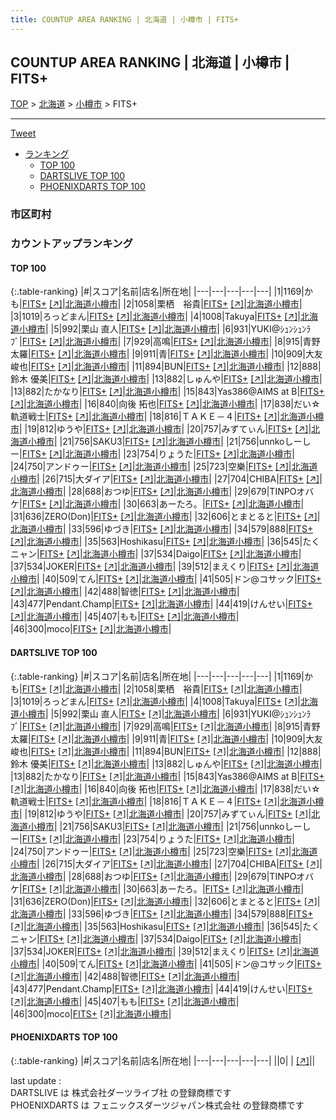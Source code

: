 ```yaml
---
title: COUNTUP AREA RANKING | 北海道 | 小樽市 | FITS+
---
```

## COUNTUP AREA RANKING | 北海道 | 小樽市 | FITS+

[TOP](/darts/rank/) > [北海道](/darts/rank/北海道/) > [小樽市](/darts/rank/北海道/小樽市/) > FITS+

___

<a href="https://twitter.com/share?ref_src=twsrc%5Etfw" data-text="COUNTUP AREA RANKING | 北海道小樽市FITS+" class="twitter-share-button" data-hashtags="DARTSLIVE,PHOENIXDARTS,darts,ダーツ" data-show-count="false">Tweet</a>

* [ランキング](#カウントアップランキング)
    * [TOP 100](#top-100)
    * [DARTSLIVE TOP 100](#dartslive-top-100)
    * [PHOENIXDARTS TOP 100](#phoenixdarts-top-100)

### 市区町村

<ul>

</ul>

### カウントアップランキング

#### TOP 100



{:.table-ranking}
|#|スコア|名前|店名|所在地|
|---|---|---|---|---|
|1|1169|<span class="rank-name-dl">かも</span>|<a href="/darts/rank/shops/c35c3e4b77df309d25d56fb0e5c39bac.html">FITS+</a> <a href="https://search.dartslive.com/jp/shop/c35c3e4b77df309d25d56fb0e5c39bac">[↗]</a>|<a href="/darts/rank/北海道/小樽市">北海道小樽市</a>|
|2|1058|<span class="rank-name-dl">栗栖　裕貴</span>|<a href="/darts/rank/shops/c35c3e4b77df309d25d56fb0e5c39bac.html">FITS+</a> <a href="https://search.dartslive.com/jp/shop/c35c3e4b77df309d25d56fb0e5c39bac">[↗]</a>|<a href="/darts/rank/北海道/小樽市">北海道小樽市</a>|
|3|1019|<span class="rank-name-dl">ろっどまん</span>|<a href="/darts/rank/shops/c35c3e4b77df309d25d56fb0e5c39bac.html">FITS+</a> <a href="https://search.dartslive.com/jp/shop/c35c3e4b77df309d25d56fb0e5c39bac">[↗]</a>|<a href="/darts/rank/北海道/小樽市">北海道小樽市</a>|
|4|1008|<span class="rank-name-dl">Takuya</span>|<a href="/darts/rank/shops/c35c3e4b77df309d25d56fb0e5c39bac.html">FITS+</a> <a href="https://search.dartslive.com/jp/shop/c35c3e4b77df309d25d56fb0e5c39bac">[↗]</a>|<a href="/darts/rank/北海道/小樽市">北海道小樽市</a>|
|5|992|<span class="rank-name-dl">栗山 直人</span>|<a href="/darts/rank/shops/c35c3e4b77df309d25d56fb0e5c39bac.html">FITS+</a> <a href="https://search.dartslive.com/jp/shop/c35c3e4b77df309d25d56fb0e5c39bac">[↗]</a>|<a href="/darts/rank/北海道/小樽市">北海道小樽市</a>|
|6|931|<span class="rank-name-dl">YUKI@ｼｭﾝｼｭﾝﾗﾌﾞ</span>|<a href="/darts/rank/shops/c35c3e4b77df309d25d56fb0e5c39bac.html">FITS+</a> <a href="https://search.dartslive.com/jp/shop/c35c3e4b77df309d25d56fb0e5c39bac">[↗]</a>|<a href="/darts/rank/北海道/小樽市">北海道小樽市</a>|
|7|929|<span class="rank-name-dl">高鳴</span>|<a href="/darts/rank/shops/c35c3e4b77df309d25d56fb0e5c39bac.html">FITS+</a> <a href="https://search.dartslive.com/jp/shop/c35c3e4b77df309d25d56fb0e5c39bac">[↗]</a>|<a href="/darts/rank/北海道/小樽市">北海道小樽市</a>|
|8|915|<span class="rank-name-dl">青野太羅</span>|<a href="/darts/rank/shops/c35c3e4b77df309d25d56fb0e5c39bac.html">FITS+</a> <a href="https://search.dartslive.com/jp/shop/c35c3e4b77df309d25d56fb0e5c39bac">[↗]</a>|<a href="/darts/rank/北海道/小樽市">北海道小樽市</a>|
|9|911|<span class="rank-name-dl">青</span>|<a href="/darts/rank/shops/c35c3e4b77df309d25d56fb0e5c39bac.html">FITS+</a> <a href="https://search.dartslive.com/jp/shop/c35c3e4b77df309d25d56fb0e5c39bac">[↗]</a>|<a href="/darts/rank/北海道/小樽市">北海道小樽市</a>|
|10|909|<span class="rank-name-dl">大友　峻也</span>|<a href="/darts/rank/shops/c35c3e4b77df309d25d56fb0e5c39bac.html">FITS+</a> <a href="https://search.dartslive.com/jp/shop/c35c3e4b77df309d25d56fb0e5c39bac">[↗]</a>|<a href="/darts/rank/北海道/小樽市">北海道小樽市</a>|
|11|894|<span class="rank-name-dl">BUN</span>|<a href="/darts/rank/shops/c35c3e4b77df309d25d56fb0e5c39bac.html">FITS+</a> <a href="https://search.dartslive.com/jp/shop/c35c3e4b77df309d25d56fb0e5c39bac">[↗]</a>|<a href="/darts/rank/北海道/小樽市">北海道小樽市</a>|
|12|888|<span class="rank-name-dl">鈴木 優美</span>|<a href="/darts/rank/shops/c35c3e4b77df309d25d56fb0e5c39bac.html">FITS+</a> <a href="https://search.dartslive.com/jp/shop/c35c3e4b77df309d25d56fb0e5c39bac">[↗]</a>|<a href="/darts/rank/北海道/小樽市">北海道小樽市</a>|
|13|882|<span class="rank-name-dl">しゅんや</span>|<a href="/darts/rank/shops/c35c3e4b77df309d25d56fb0e5c39bac.html">FITS+</a> <a href="https://search.dartslive.com/jp/shop/c35c3e4b77df309d25d56fb0e5c39bac">[↗]</a>|<a href="/darts/rank/北海道/小樽市">北海道小樽市</a>|
|13|882|<span class="rank-name-dl">たかなり</span>|<a href="/darts/rank/shops/c35c3e4b77df309d25d56fb0e5c39bac.html">FITS+</a> <a href="https://search.dartslive.com/jp/shop/c35c3e4b77df309d25d56fb0e5c39bac">[↗]</a>|<a href="/darts/rank/北海道/小樽市">北海道小樽市</a>|
|15|843|<span class="rank-name-dl">Yas386@AIMS at B</span>|<a href="/darts/rank/shops/c35c3e4b77df309d25d56fb0e5c39bac.html">FITS+</a> <a href="https://search.dartslive.com/jp/shop/c35c3e4b77df309d25d56fb0e5c39bac">[↗]</a>|<a href="/darts/rank/北海道/小樽市">北海道小樽市</a>|
|16|840|<span class="rank-name-dl">向後 拓也</span>|<a href="/darts/rank/shops/c35c3e4b77df309d25d56fb0e5c39bac.html">FITS+</a> <a href="https://search.dartslive.com/jp/shop/c35c3e4b77df309d25d56fb0e5c39bac">[↗]</a>|<a href="/darts/rank/北海道/小樽市">北海道小樽市</a>|
|17|838|<span class="rank-name-dl">だい☆軌道戦士</span>|<a href="/darts/rank/shops/c35c3e4b77df309d25d56fb0e5c39bac.html">FITS+</a> <a href="https://search.dartslive.com/jp/shop/c35c3e4b77df309d25d56fb0e5c39bac">[↗]</a>|<a href="/darts/rank/北海道/小樽市">北海道小樽市</a>|
|18|816|<span class="rank-name-dl">ＴＡＫＥ－４</span>|<a href="/darts/rank/shops/c35c3e4b77df309d25d56fb0e5c39bac.html">FITS+</a> <a href="https://search.dartslive.com/jp/shop/c35c3e4b77df309d25d56fb0e5c39bac">[↗]</a>|<a href="/darts/rank/北海道/小樽市">北海道小樽市</a>|
|19|812|<span class="rank-name-dl">ゆうや</span>|<a href="/darts/rank/shops/c35c3e4b77df309d25d56fb0e5c39bac.html">FITS+</a> <a href="https://search.dartslive.com/jp/shop/c35c3e4b77df309d25d56fb0e5c39bac">[↗]</a>|<a href="/darts/rank/北海道/小樽市">北海道小樽市</a>|
|20|757|<span class="rank-name-dl">みずてぃん</span>|<a href="/darts/rank/shops/c35c3e4b77df309d25d56fb0e5c39bac.html">FITS+</a> <a href="https://search.dartslive.com/jp/shop/c35c3e4b77df309d25d56fb0e5c39bac">[↗]</a>|<a href="/darts/rank/北海道/小樽市">北海道小樽市</a>|
|21|756|<span class="rank-name-dl">SAKU3</span>|<a href="/darts/rank/shops/c35c3e4b77df309d25d56fb0e5c39bac.html">FITS+</a> <a href="https://search.dartslive.com/jp/shop/c35c3e4b77df309d25d56fb0e5c39bac">[↗]</a>|<a href="/darts/rank/北海道/小樽市">北海道小樽市</a>|
|21|756|<span class="rank-name-dl">unnkoしーしー</span>|<a href="/darts/rank/shops/c35c3e4b77df309d25d56fb0e5c39bac.html">FITS+</a> <a href="https://search.dartslive.com/jp/shop/c35c3e4b77df309d25d56fb0e5c39bac">[↗]</a>|<a href="/darts/rank/北海道/小樽市">北海道小樽市</a>|
|23|754|<span class="rank-name-dl">りょうた</span>|<a href="/darts/rank/shops/c35c3e4b77df309d25d56fb0e5c39bac.html">FITS+</a> <a href="https://search.dartslive.com/jp/shop/c35c3e4b77df309d25d56fb0e5c39bac">[↗]</a>|<a href="/darts/rank/北海道/小樽市">北海道小樽市</a>|
|24|750|<span class="rank-name-dl">アンドゥー</span>|<a href="/darts/rank/shops/c35c3e4b77df309d25d56fb0e5c39bac.html">FITS+</a> <a href="https://search.dartslive.com/jp/shop/c35c3e4b77df309d25d56fb0e5c39bac">[↗]</a>|<a href="/darts/rank/北海道/小樽市">北海道小樽市</a>|
|25|723|<span class="rank-name-dl">空樂</span>|<a href="/darts/rank/shops/c35c3e4b77df309d25d56fb0e5c39bac.html">FITS+</a> <a href="https://search.dartslive.com/jp/shop/c35c3e4b77df309d25d56fb0e5c39bac">[↗]</a>|<a href="/darts/rank/北海道/小樽市">北海道小樽市</a>|
|26|715|<span class="rank-name-dl">大ダイア</span>|<a href="/darts/rank/shops/c35c3e4b77df309d25d56fb0e5c39bac.html">FITS+</a> <a href="https://search.dartslive.com/jp/shop/c35c3e4b77df309d25d56fb0e5c39bac">[↗]</a>|<a href="/darts/rank/北海道/小樽市">北海道小樽市</a>|
|27|704|<span class="rank-name-dl">CHIBA</span>|<a href="/darts/rank/shops/c35c3e4b77df309d25d56fb0e5c39bac.html">FITS+</a> <a href="https://search.dartslive.com/jp/shop/c35c3e4b77df309d25d56fb0e5c39bac">[↗]</a>|<a href="/darts/rank/北海道/小樽市">北海道小樽市</a>|
|28|688|<span class="rank-name-dl">おつゆ</span>|<a href="/darts/rank/shops/c35c3e4b77df309d25d56fb0e5c39bac.html">FITS+</a> <a href="https://search.dartslive.com/jp/shop/c35c3e4b77df309d25d56fb0e5c39bac">[↗]</a>|<a href="/darts/rank/北海道/小樽市">北海道小樽市</a>|
|29|679|<span class="rank-name-dl">TINPOオバケ</span>|<a href="/darts/rank/shops/c35c3e4b77df309d25d56fb0e5c39bac.html">FITS+</a> <a href="https://search.dartslive.com/jp/shop/c35c3e4b77df309d25d56fb0e5c39bac">[↗]</a>|<a href="/darts/rank/北海道/小樽市">北海道小樽市</a>|
|30|663|<span class="rank-name-dl">あーたろ。</span>|<a href="/darts/rank/shops/c35c3e4b77df309d25d56fb0e5c39bac.html">FITS+</a> <a href="https://search.dartslive.com/jp/shop/c35c3e4b77df309d25d56fb0e5c39bac">[↗]</a>|<a href="/darts/rank/北海道/小樽市">北海道小樽市</a>|
|31|636|<span class="rank-name-dl">ZERO(Don)</span>|<a href="/darts/rank/shops/c35c3e4b77df309d25d56fb0e5c39bac.html">FITS+</a> <a href="https://search.dartslive.com/jp/shop/c35c3e4b77df309d25d56fb0e5c39bac">[↗]</a>|<a href="/darts/rank/北海道/小樽市">北海道小樽市</a>|
|32|606|<span class="rank-name-dl">とまとると</span>|<a href="/darts/rank/shops/c35c3e4b77df309d25d56fb0e5c39bac.html">FITS+</a> <a href="https://search.dartslive.com/jp/shop/c35c3e4b77df309d25d56fb0e5c39bac">[↗]</a>|<a href="/darts/rank/北海道/小樽市">北海道小樽市</a>|
|33|596|<span class="rank-name-dl">ゆづき</span>|<a href="/darts/rank/shops/c35c3e4b77df309d25d56fb0e5c39bac.html">FITS+</a> <a href="https://search.dartslive.com/jp/shop/c35c3e4b77df309d25d56fb0e5c39bac">[↗]</a>|<a href="/darts/rank/北海道/小樽市">北海道小樽市</a>|
|34|579|<span class="rank-name-dl">888</span>|<a href="/darts/rank/shops/c35c3e4b77df309d25d56fb0e5c39bac.html">FITS+</a> <a href="https://search.dartslive.com/jp/shop/c35c3e4b77df309d25d56fb0e5c39bac">[↗]</a>|<a href="/darts/rank/北海道/小樽市">北海道小樽市</a>|
|35|563|<span class="rank-name-dl">Hoshikasu</span>|<a href="/darts/rank/shops/c35c3e4b77df309d25d56fb0e5c39bac.html">FITS+</a> <a href="https://search.dartslive.com/jp/shop/c35c3e4b77df309d25d56fb0e5c39bac">[↗]</a>|<a href="/darts/rank/北海道/小樽市">北海道小樽市</a>|
|36|545|<span class="rank-name-dl">たくニャン</span>|<a href="/darts/rank/shops/c35c3e4b77df309d25d56fb0e5c39bac.html">FITS+</a> <a href="https://search.dartslive.com/jp/shop/c35c3e4b77df309d25d56fb0e5c39bac">[↗]</a>|<a href="/darts/rank/北海道/小樽市">北海道小樽市</a>|
|37|534|<span class="rank-name-dl">Daigo</span>|<a href="/darts/rank/shops/c35c3e4b77df309d25d56fb0e5c39bac.html">FITS+</a> <a href="https://search.dartslive.com/jp/shop/c35c3e4b77df309d25d56fb0e5c39bac">[↗]</a>|<a href="/darts/rank/北海道/小樽市">北海道小樽市</a>|
|37|534|<span class="rank-name-dl">JOKER</span>|<a href="/darts/rank/shops/c35c3e4b77df309d25d56fb0e5c39bac.html">FITS+</a> <a href="https://search.dartslive.com/jp/shop/c35c3e4b77df309d25d56fb0e5c39bac">[↗]</a>|<a href="/darts/rank/北海道/小樽市">北海道小樽市</a>|
|39|512|<span class="rank-name-dl">まえくり</span>|<a href="/darts/rank/shops/c35c3e4b77df309d25d56fb0e5c39bac.html">FITS+</a> <a href="https://search.dartslive.com/jp/shop/c35c3e4b77df309d25d56fb0e5c39bac">[↗]</a>|<a href="/darts/rank/北海道/小樽市">北海道小樽市</a>|
|40|509|<span class="rank-name-dl">てん</span>|<a href="/darts/rank/shops/c35c3e4b77df309d25d56fb0e5c39bac.html">FITS+</a> <a href="https://search.dartslive.com/jp/shop/c35c3e4b77df309d25d56fb0e5c39bac">[↗]</a>|<a href="/darts/rank/北海道/小樽市">北海道小樽市</a>|
|41|505|<span class="rank-name-dl">ドン@コサック</span>|<a href="/darts/rank/shops/c35c3e4b77df309d25d56fb0e5c39bac.html">FITS+</a> <a href="https://search.dartslive.com/jp/shop/c35c3e4b77df309d25d56fb0e5c39bac">[↗]</a>|<a href="/darts/rank/北海道/小樽市">北海道小樽市</a>|
|42|488|<span class="rank-name-dl">智徳</span>|<a href="/darts/rank/shops/c35c3e4b77df309d25d56fb0e5c39bac.html">FITS+</a> <a href="https://search.dartslive.com/jp/shop/c35c3e4b77df309d25d56fb0e5c39bac">[↗]</a>|<a href="/darts/rank/北海道/小樽市">北海道小樽市</a>|
|43|477|<span class="rank-name-dl">Pendant.Champ</span>|<a href="/darts/rank/shops/c35c3e4b77df309d25d56fb0e5c39bac.html">FITS+</a> <a href="https://search.dartslive.com/jp/shop/c35c3e4b77df309d25d56fb0e5c39bac">[↗]</a>|<a href="/darts/rank/北海道/小樽市">北海道小樽市</a>|
|44|419|<span class="rank-name-dl">けんせい</span>|<a href="/darts/rank/shops/c35c3e4b77df309d25d56fb0e5c39bac.html">FITS+</a> <a href="https://search.dartslive.com/jp/shop/c35c3e4b77df309d25d56fb0e5c39bac">[↗]</a>|<a href="/darts/rank/北海道/小樽市">北海道小樽市</a>|
|45|407|<span class="rank-name-dl">もも</span>|<a href="/darts/rank/shops/c35c3e4b77df309d25d56fb0e5c39bac.html">FITS+</a> <a href="https://search.dartslive.com/jp/shop/c35c3e4b77df309d25d56fb0e5c39bac">[↗]</a>|<a href="/darts/rank/北海道/小樽市">北海道小樽市</a>|
|46|300|<span class="rank-name-dl">moco</span>|<a href="/darts/rank/shops/c35c3e4b77df309d25d56fb0e5c39bac.html">FITS+</a> <a href="https://search.dartslive.com/jp/shop/c35c3e4b77df309d25d56fb0e5c39bac">[↗]</a>|<a href="/darts/rank/北海道/小樽市">北海道小樽市</a>|


#### DARTSLIVE TOP 100



{:.table-ranking}
|#|スコア|名前|店名|所在地|
|---|---|---|---|---|
|1|1169|<span class="rank-name-dl">かも</span>|<a href="/darts/rank/shops/c35c3e4b77df309d25d56fb0e5c39bac.html">FITS+</a> <a href="https://search.dartslive.com/jp/shop/c35c3e4b77df309d25d56fb0e5c39bac">[↗]</a>|<a href="/darts/rank/北海道/小樽市">北海道小樽市</a>|
|2|1058|<span class="rank-name-dl">栗栖　裕貴</span>|<a href="/darts/rank/shops/c35c3e4b77df309d25d56fb0e5c39bac.html">FITS+</a> <a href="https://search.dartslive.com/jp/shop/c35c3e4b77df309d25d56fb0e5c39bac">[↗]</a>|<a href="/darts/rank/北海道/小樽市">北海道小樽市</a>|
|3|1019|<span class="rank-name-dl">ろっどまん</span>|<a href="/darts/rank/shops/c35c3e4b77df309d25d56fb0e5c39bac.html">FITS+</a> <a href="https://search.dartslive.com/jp/shop/c35c3e4b77df309d25d56fb0e5c39bac">[↗]</a>|<a href="/darts/rank/北海道/小樽市">北海道小樽市</a>|
|4|1008|<span class="rank-name-dl">Takuya</span>|<a href="/darts/rank/shops/c35c3e4b77df309d25d56fb0e5c39bac.html">FITS+</a> <a href="https://search.dartslive.com/jp/shop/c35c3e4b77df309d25d56fb0e5c39bac">[↗]</a>|<a href="/darts/rank/北海道/小樽市">北海道小樽市</a>|
|5|992|<span class="rank-name-dl">栗山 直人</span>|<a href="/darts/rank/shops/c35c3e4b77df309d25d56fb0e5c39bac.html">FITS+</a> <a href="https://search.dartslive.com/jp/shop/c35c3e4b77df309d25d56fb0e5c39bac">[↗]</a>|<a href="/darts/rank/北海道/小樽市">北海道小樽市</a>|
|6|931|<span class="rank-name-dl">YUKI@ｼｭﾝｼｭﾝﾗﾌﾞ</span>|<a href="/darts/rank/shops/c35c3e4b77df309d25d56fb0e5c39bac.html">FITS+</a> <a href="https://search.dartslive.com/jp/shop/c35c3e4b77df309d25d56fb0e5c39bac">[↗]</a>|<a href="/darts/rank/北海道/小樽市">北海道小樽市</a>|
|7|929|<span class="rank-name-dl">高鳴</span>|<a href="/darts/rank/shops/c35c3e4b77df309d25d56fb0e5c39bac.html">FITS+</a> <a href="https://search.dartslive.com/jp/shop/c35c3e4b77df309d25d56fb0e5c39bac">[↗]</a>|<a href="/darts/rank/北海道/小樽市">北海道小樽市</a>|
|8|915|<span class="rank-name-dl">青野太羅</span>|<a href="/darts/rank/shops/c35c3e4b77df309d25d56fb0e5c39bac.html">FITS+</a> <a href="https://search.dartslive.com/jp/shop/c35c3e4b77df309d25d56fb0e5c39bac">[↗]</a>|<a href="/darts/rank/北海道/小樽市">北海道小樽市</a>|
|9|911|<span class="rank-name-dl">青</span>|<a href="/darts/rank/shops/c35c3e4b77df309d25d56fb0e5c39bac.html">FITS+</a> <a href="https://search.dartslive.com/jp/shop/c35c3e4b77df309d25d56fb0e5c39bac">[↗]</a>|<a href="/darts/rank/北海道/小樽市">北海道小樽市</a>|
|10|909|<span class="rank-name-dl">大友　峻也</span>|<a href="/darts/rank/shops/c35c3e4b77df309d25d56fb0e5c39bac.html">FITS+</a> <a href="https://search.dartslive.com/jp/shop/c35c3e4b77df309d25d56fb0e5c39bac">[↗]</a>|<a href="/darts/rank/北海道/小樽市">北海道小樽市</a>|
|11|894|<span class="rank-name-dl">BUN</span>|<a href="/darts/rank/shops/c35c3e4b77df309d25d56fb0e5c39bac.html">FITS+</a> <a href="https://search.dartslive.com/jp/shop/c35c3e4b77df309d25d56fb0e5c39bac">[↗]</a>|<a href="/darts/rank/北海道/小樽市">北海道小樽市</a>|
|12|888|<span class="rank-name-dl">鈴木 優美</span>|<a href="/darts/rank/shops/c35c3e4b77df309d25d56fb0e5c39bac.html">FITS+</a> <a href="https://search.dartslive.com/jp/shop/c35c3e4b77df309d25d56fb0e5c39bac">[↗]</a>|<a href="/darts/rank/北海道/小樽市">北海道小樽市</a>|
|13|882|<span class="rank-name-dl">しゅんや</span>|<a href="/darts/rank/shops/c35c3e4b77df309d25d56fb0e5c39bac.html">FITS+</a> <a href="https://search.dartslive.com/jp/shop/c35c3e4b77df309d25d56fb0e5c39bac">[↗]</a>|<a href="/darts/rank/北海道/小樽市">北海道小樽市</a>|
|13|882|<span class="rank-name-dl">たかなり</span>|<a href="/darts/rank/shops/c35c3e4b77df309d25d56fb0e5c39bac.html">FITS+</a> <a href="https://search.dartslive.com/jp/shop/c35c3e4b77df309d25d56fb0e5c39bac">[↗]</a>|<a href="/darts/rank/北海道/小樽市">北海道小樽市</a>|
|15|843|<span class="rank-name-dl">Yas386@AIMS at B</span>|<a href="/darts/rank/shops/c35c3e4b77df309d25d56fb0e5c39bac.html">FITS+</a> <a href="https://search.dartslive.com/jp/shop/c35c3e4b77df309d25d56fb0e5c39bac">[↗]</a>|<a href="/darts/rank/北海道/小樽市">北海道小樽市</a>|
|16|840|<span class="rank-name-dl">向後 拓也</span>|<a href="/darts/rank/shops/c35c3e4b77df309d25d56fb0e5c39bac.html">FITS+</a> <a href="https://search.dartslive.com/jp/shop/c35c3e4b77df309d25d56fb0e5c39bac">[↗]</a>|<a href="/darts/rank/北海道/小樽市">北海道小樽市</a>|
|17|838|<span class="rank-name-dl">だい☆軌道戦士</span>|<a href="/darts/rank/shops/c35c3e4b77df309d25d56fb0e5c39bac.html">FITS+</a> <a href="https://search.dartslive.com/jp/shop/c35c3e4b77df309d25d56fb0e5c39bac">[↗]</a>|<a href="/darts/rank/北海道/小樽市">北海道小樽市</a>|
|18|816|<span class="rank-name-dl">ＴＡＫＥ－４</span>|<a href="/darts/rank/shops/c35c3e4b77df309d25d56fb0e5c39bac.html">FITS+</a> <a href="https://search.dartslive.com/jp/shop/c35c3e4b77df309d25d56fb0e5c39bac">[↗]</a>|<a href="/darts/rank/北海道/小樽市">北海道小樽市</a>|
|19|812|<span class="rank-name-dl">ゆうや</span>|<a href="/darts/rank/shops/c35c3e4b77df309d25d56fb0e5c39bac.html">FITS+</a> <a href="https://search.dartslive.com/jp/shop/c35c3e4b77df309d25d56fb0e5c39bac">[↗]</a>|<a href="/darts/rank/北海道/小樽市">北海道小樽市</a>|
|20|757|<span class="rank-name-dl">みずてぃん</span>|<a href="/darts/rank/shops/c35c3e4b77df309d25d56fb0e5c39bac.html">FITS+</a> <a href="https://search.dartslive.com/jp/shop/c35c3e4b77df309d25d56fb0e5c39bac">[↗]</a>|<a href="/darts/rank/北海道/小樽市">北海道小樽市</a>|
|21|756|<span class="rank-name-dl">SAKU3</span>|<a href="/darts/rank/shops/c35c3e4b77df309d25d56fb0e5c39bac.html">FITS+</a> <a href="https://search.dartslive.com/jp/shop/c35c3e4b77df309d25d56fb0e5c39bac">[↗]</a>|<a href="/darts/rank/北海道/小樽市">北海道小樽市</a>|
|21|756|<span class="rank-name-dl">unnkoしーしー</span>|<a href="/darts/rank/shops/c35c3e4b77df309d25d56fb0e5c39bac.html">FITS+</a> <a href="https://search.dartslive.com/jp/shop/c35c3e4b77df309d25d56fb0e5c39bac">[↗]</a>|<a href="/darts/rank/北海道/小樽市">北海道小樽市</a>|
|23|754|<span class="rank-name-dl">りょうた</span>|<a href="/darts/rank/shops/c35c3e4b77df309d25d56fb0e5c39bac.html">FITS+</a> <a href="https://search.dartslive.com/jp/shop/c35c3e4b77df309d25d56fb0e5c39bac">[↗]</a>|<a href="/darts/rank/北海道/小樽市">北海道小樽市</a>|
|24|750|<span class="rank-name-dl">アンドゥー</span>|<a href="/darts/rank/shops/c35c3e4b77df309d25d56fb0e5c39bac.html">FITS+</a> <a href="https://search.dartslive.com/jp/shop/c35c3e4b77df309d25d56fb0e5c39bac">[↗]</a>|<a href="/darts/rank/北海道/小樽市">北海道小樽市</a>|
|25|723|<span class="rank-name-dl">空樂</span>|<a href="/darts/rank/shops/c35c3e4b77df309d25d56fb0e5c39bac.html">FITS+</a> <a href="https://search.dartslive.com/jp/shop/c35c3e4b77df309d25d56fb0e5c39bac">[↗]</a>|<a href="/darts/rank/北海道/小樽市">北海道小樽市</a>|
|26|715|<span class="rank-name-dl">大ダイア</span>|<a href="/darts/rank/shops/c35c3e4b77df309d25d56fb0e5c39bac.html">FITS+</a> <a href="https://search.dartslive.com/jp/shop/c35c3e4b77df309d25d56fb0e5c39bac">[↗]</a>|<a href="/darts/rank/北海道/小樽市">北海道小樽市</a>|
|27|704|<span class="rank-name-dl">CHIBA</span>|<a href="/darts/rank/shops/c35c3e4b77df309d25d56fb0e5c39bac.html">FITS+</a> <a href="https://search.dartslive.com/jp/shop/c35c3e4b77df309d25d56fb0e5c39bac">[↗]</a>|<a href="/darts/rank/北海道/小樽市">北海道小樽市</a>|
|28|688|<span class="rank-name-dl">おつゆ</span>|<a href="/darts/rank/shops/c35c3e4b77df309d25d56fb0e5c39bac.html">FITS+</a> <a href="https://search.dartslive.com/jp/shop/c35c3e4b77df309d25d56fb0e5c39bac">[↗]</a>|<a href="/darts/rank/北海道/小樽市">北海道小樽市</a>|
|29|679|<span class="rank-name-dl">TINPOオバケ</span>|<a href="/darts/rank/shops/c35c3e4b77df309d25d56fb0e5c39bac.html">FITS+</a> <a href="https://search.dartslive.com/jp/shop/c35c3e4b77df309d25d56fb0e5c39bac">[↗]</a>|<a href="/darts/rank/北海道/小樽市">北海道小樽市</a>|
|30|663|<span class="rank-name-dl">あーたろ。</span>|<a href="/darts/rank/shops/c35c3e4b77df309d25d56fb0e5c39bac.html">FITS+</a> <a href="https://search.dartslive.com/jp/shop/c35c3e4b77df309d25d56fb0e5c39bac">[↗]</a>|<a href="/darts/rank/北海道/小樽市">北海道小樽市</a>|
|31|636|<span class="rank-name-dl">ZERO(Don)</span>|<a href="/darts/rank/shops/c35c3e4b77df309d25d56fb0e5c39bac.html">FITS+</a> <a href="https://search.dartslive.com/jp/shop/c35c3e4b77df309d25d56fb0e5c39bac">[↗]</a>|<a href="/darts/rank/北海道/小樽市">北海道小樽市</a>|
|32|606|<span class="rank-name-dl">とまとると</span>|<a href="/darts/rank/shops/c35c3e4b77df309d25d56fb0e5c39bac.html">FITS+</a> <a href="https://search.dartslive.com/jp/shop/c35c3e4b77df309d25d56fb0e5c39bac">[↗]</a>|<a href="/darts/rank/北海道/小樽市">北海道小樽市</a>|
|33|596|<span class="rank-name-dl">ゆづき</span>|<a href="/darts/rank/shops/c35c3e4b77df309d25d56fb0e5c39bac.html">FITS+</a> <a href="https://search.dartslive.com/jp/shop/c35c3e4b77df309d25d56fb0e5c39bac">[↗]</a>|<a href="/darts/rank/北海道/小樽市">北海道小樽市</a>|
|34|579|<span class="rank-name-dl">888</span>|<a href="/darts/rank/shops/c35c3e4b77df309d25d56fb0e5c39bac.html">FITS+</a> <a href="https://search.dartslive.com/jp/shop/c35c3e4b77df309d25d56fb0e5c39bac">[↗]</a>|<a href="/darts/rank/北海道/小樽市">北海道小樽市</a>|
|35|563|<span class="rank-name-dl">Hoshikasu</span>|<a href="/darts/rank/shops/c35c3e4b77df309d25d56fb0e5c39bac.html">FITS+</a> <a href="https://search.dartslive.com/jp/shop/c35c3e4b77df309d25d56fb0e5c39bac">[↗]</a>|<a href="/darts/rank/北海道/小樽市">北海道小樽市</a>|
|36|545|<span class="rank-name-dl">たくニャン</span>|<a href="/darts/rank/shops/c35c3e4b77df309d25d56fb0e5c39bac.html">FITS+</a> <a href="https://search.dartslive.com/jp/shop/c35c3e4b77df309d25d56fb0e5c39bac">[↗]</a>|<a href="/darts/rank/北海道/小樽市">北海道小樽市</a>|
|37|534|<span class="rank-name-dl">Daigo</span>|<a href="/darts/rank/shops/c35c3e4b77df309d25d56fb0e5c39bac.html">FITS+</a> <a href="https://search.dartslive.com/jp/shop/c35c3e4b77df309d25d56fb0e5c39bac">[↗]</a>|<a href="/darts/rank/北海道/小樽市">北海道小樽市</a>|
|37|534|<span class="rank-name-dl">JOKER</span>|<a href="/darts/rank/shops/c35c3e4b77df309d25d56fb0e5c39bac.html">FITS+</a> <a href="https://search.dartslive.com/jp/shop/c35c3e4b77df309d25d56fb0e5c39bac">[↗]</a>|<a href="/darts/rank/北海道/小樽市">北海道小樽市</a>|
|39|512|<span class="rank-name-dl">まえくり</span>|<a href="/darts/rank/shops/c35c3e4b77df309d25d56fb0e5c39bac.html">FITS+</a> <a href="https://search.dartslive.com/jp/shop/c35c3e4b77df309d25d56fb0e5c39bac">[↗]</a>|<a href="/darts/rank/北海道/小樽市">北海道小樽市</a>|
|40|509|<span class="rank-name-dl">てん</span>|<a href="/darts/rank/shops/c35c3e4b77df309d25d56fb0e5c39bac.html">FITS+</a> <a href="https://search.dartslive.com/jp/shop/c35c3e4b77df309d25d56fb0e5c39bac">[↗]</a>|<a href="/darts/rank/北海道/小樽市">北海道小樽市</a>|
|41|505|<span class="rank-name-dl">ドン@コサック</span>|<a href="/darts/rank/shops/c35c3e4b77df309d25d56fb0e5c39bac.html">FITS+</a> <a href="https://search.dartslive.com/jp/shop/c35c3e4b77df309d25d56fb0e5c39bac">[↗]</a>|<a href="/darts/rank/北海道/小樽市">北海道小樽市</a>|
|42|488|<span class="rank-name-dl">智徳</span>|<a href="/darts/rank/shops/c35c3e4b77df309d25d56fb0e5c39bac.html">FITS+</a> <a href="https://search.dartslive.com/jp/shop/c35c3e4b77df309d25d56fb0e5c39bac">[↗]</a>|<a href="/darts/rank/北海道/小樽市">北海道小樽市</a>|
|43|477|<span class="rank-name-dl">Pendant.Champ</span>|<a href="/darts/rank/shops/c35c3e4b77df309d25d56fb0e5c39bac.html">FITS+</a> <a href="https://search.dartslive.com/jp/shop/c35c3e4b77df309d25d56fb0e5c39bac">[↗]</a>|<a href="/darts/rank/北海道/小樽市">北海道小樽市</a>|
|44|419|<span class="rank-name-dl">けんせい</span>|<a href="/darts/rank/shops/c35c3e4b77df309d25d56fb0e5c39bac.html">FITS+</a> <a href="https://search.dartslive.com/jp/shop/c35c3e4b77df309d25d56fb0e5c39bac">[↗]</a>|<a href="/darts/rank/北海道/小樽市">北海道小樽市</a>|
|45|407|<span class="rank-name-dl">もも</span>|<a href="/darts/rank/shops/c35c3e4b77df309d25d56fb0e5c39bac.html">FITS+</a> <a href="https://search.dartslive.com/jp/shop/c35c3e4b77df309d25d56fb0e5c39bac">[↗]</a>|<a href="/darts/rank/北海道/小樽市">北海道小樽市</a>|
|46|300|<span class="rank-name-dl">moco</span>|<a href="/darts/rank/shops/c35c3e4b77df309d25d56fb0e5c39bac.html">FITS+</a> <a href="https://search.dartslive.com/jp/shop/c35c3e4b77df309d25d56fb0e5c39bac">[↗]</a>|<a href="/darts/rank/北海道/小樽市">北海道小樽市</a>|


#### PHOENIXDARTS TOP 100



{:.table-ranking}
|#|スコア|名前|店名|所在地|
|---|---|---|---|---|
||0|<span class="rank-name-dl"> </span>|<a href="/darts/rank/shops/.html"></a> <a href="">[↗]</a>|<a href="/darts/rank//"></a>|


<div class="footer border-top border-gray-light mt-5 pt-3 text-right text-gray">
    last update : <span style="font-weight: italic" id="foot_last_modified"></span><br />
    DARTSLIVE は 株式会社ダーツライブ社 の登録商標です<br />
    PHOENIXDARTS は フェニックスダーツジャパン株式会社 の登録商標です<br />
</div>

<script src="https://cdnjs.cloudflare.com/ajax/libs/jquery.tablesorter/2.31.3/js/jquery.tablesorter.min.js" integrity="sha512-qzgd5cYSZcosqpzpn7zF2ZId8f/8CHmFKZ8j7mU4OUXTNRd5g+ZHBPsgKEwoqxCtdQvExE5LprwwPAgoicguNg==" crossorigin="anonymous" referrerpolicy="no-referrer"></script>
<link rel="stylesheet" href="https://cdnjs.cloudflare.com/ajax/libs/jquery.tablesorter/2.31.3/css/theme.default.min.css" integrity="sha512-wghhOJkjQX0Lh3NSWvNKeZ0ZpNn+SPVXX1Qyc9OCaogADktxrBiBdKGDoqVUOyhStvMBmJQ8ZdMHiR3wuEq8+w==" crossorigin="anonymous" referrerpolicy="no-referrer" />
<script>
$(function() {
    $(".table-ranking").tablesorter({sortList:[[0, 0]]});
    $("#foot_last_modified").text(formatDate(new Date(document.lastModified), 'yyyy-MM-dd HH:mm:ss'));
});
</script>

<script async src="https://platform.twitter.com/widgets.js" charset="utf-8"></script>